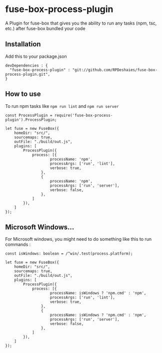 # fuse-box-process-plugin
A Plugin for fuse-box that gives you the ability to 
 run any tasks (npm, tsc, etc.) after fuse-box bundled your code

## Installation
Add this to your package.json

```
devDependencies : {
  "fuse-box-process-plugin" : "git://github.com/RPDeshaies/fuse-box-process-plugin.git",
}
```


## How to use 
To run npm tasks like `npm run lint` and `npm run server`

```
const ProcessPlugin = require('fuse-box-process-plugin').ProcessPlugin;

let fuse = new FuseBox({
    homeDir: "src/",
    sourcemaps: true,
    outFile: "./build/out.js",
    plugins: [
        ProcessPlugin({
            process: [{
                    processName: 'npm',
                    processArgs: ['run', 'lint'],
                    verbose: true,
                },
                {
                    processName: 'npm',
                    processArgs: ['run', 'server'],
                    verbose: false,
                },
            ]
        }),
    ]
});
```

## Microsoft Windows...
For Microsoft windows, you might need to do something like this to run commands : 

```
const isWindows: boolean = /^win/.test(process.platform);

let fuse = new FuseBox({
    homeDir: "src/",
    sourcemaps: true,
    outFile: "./build/out.js",
    plugins: [
        ProcessPlugin({
            process: [{
                    processName: isWindows ? 'npm.cmd' : 'npm',
                    processArgs: ['run', 'lint'],
                    verbose: true,
                },
                {
                    processName: isWindows ? 'npm.cmd' : 'npm',
                    processArgs: ['run', 'server'],
                    verbose: false,
                },
            ]
        }),
    ]
});
```